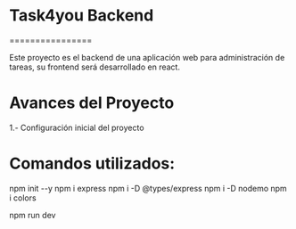# Task4you Backend
================

Este proyecto es el backend de una aplicación web para administración de tareas, su frontend será desarrollado en react.

# Avances del Proyecto

1.- Configuración inicial del proyecto


# Comandos utilizados:

npm init --y
npm i express
npm i -D @types/express
npm i -D nodemo
npm i colors


npm run dev

